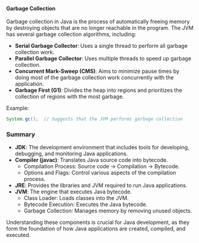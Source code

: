 #### Garbage Collection

Garbage collection in Java is the process of automatically freeing memory by destroying objects that are no longer reachable in the program. The JVM has several garbage collection algorithms, including:

- **Serial Garbage Collector**: Uses a single thread to perform all garbage collection work.
- **Parallel Garbage Collector**: Uses multiple threads to speed up garbage collection.
- **Concurrent Mark-Sweep (CMS)**: Aims to minimize pause times by doing most of the garbage collection work concurrently with the application.
- **Garbage First (G1)**: Divides the heap into regions and prioritizes the collection of regions with the most garbage.

Example:
```java
System.gc();  // Suggests that the JVM performs garbage collection
```

### Summary

- **JDK**: The development environment that includes tools for developing, debugging, and monitoring Java applications.
- **Compiler (javac)**: Translates Java source code into bytecode.
  - Compilation Process: Source code -> Compilation -> Bytecode.
  - Options and Flags: Control various aspects of the compilation process.
- **JRE**: Provides the libraries and JVM required to run Java applications.
- **JVM**: The engine that executes Java bytecode.
  - Class Loader: Loads classes into the JVM.
  - Bytecode Execution: Executes the Java bytecode.
  - Garbage Collection: Manages memory by removing unused objects.

Understanding these components is crucial for Java development, as they form the foundation of how Java applications are created, compiled, and executed.
